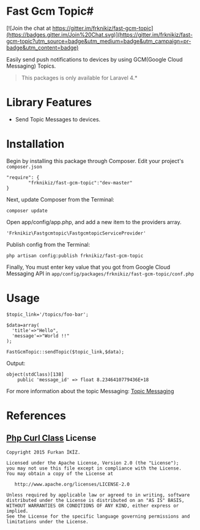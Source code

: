 # Fast Gcm Topic#

[![Join the chat at https://gitter.im/frknikiz/fast-gcm-topic](https://badges.gitter.im/Join%20Chat.svg)](https://gitter.im/frknikiz/fast-gcm-topic?utm_source=badge&utm_medium=badge&utm_campaign=pr-badge&utm_content=badge)

Easily send push notifications to devices by using GCM(Google Cloud Messaging) Topics.
> This packages is only available for Laravel 4.*



# Library Features #

- Send Topic Messages to devices.

# Installation #
Begin by installing this package through Composer. Edit your project's `composer.json`

    "require": {
    		"frknikiz/fast-gcm-topic":"dev-master"
    }


Next, update Composer from the Terminal:

	composer update


Open app/config/app.php, and add a new item to the providers array.

	'Frknikiz\Fastgcmtopic\FastgcmtopicServiceProvider'

Publish config from the Terminal:

	php artisan config:publish frknikiz/fast-gcm-topic

Finally, You must enter key value that you got from Google Cloud Messaging API in `app/config/packages/frknikiz/fast-gcm-topic/conf.php`
# Usage #

    $topic_link='/topics/foo-bar';

    $data=array(
      'title'=>"Hello",
      'message'=>"World !!"
    );

	FastGcmTopic::sendTopic($topic_link,$data);

Output:

	object(stdClass)[138]
	    public 'message_id' => float 8.2346410779436E+18

For more information about the topic Messaging: [Topic Messaging](https://developers.google.com/cloud-messaging/topic-messaging)

# References #

[Php Curl Class](https://github.com/php-curl-class/php-curl-class)
License
--------

    Copyright 2015 Furkan İKİZ.

    Licensed under the Apache License, Version 2.0 (the "License");
    you may not use this file except in compliance with the License.
    You may obtain a copy of the License at

       http://www.apache.org/licenses/LICENSE-2.0

    Unless required by applicable law or agreed to in writing, software
    distributed under the License is distributed on an "AS IS" BASIS,
    WITHOUT WARRANTIES OR CONDITIONS OF ANY KIND, either express or implied.
    See the License for the specific language governing permissions and
    limitations under the License.


